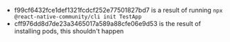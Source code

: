 - f99cf6432fce1def1321fcdcf252e77501827bd7 is a result of running `npx @react-native-community/cli init TestApp`
- cff976dd8d7de23a3465017a589a88cfe06e9d53 is the result of installing pods, this shouldn't happen
